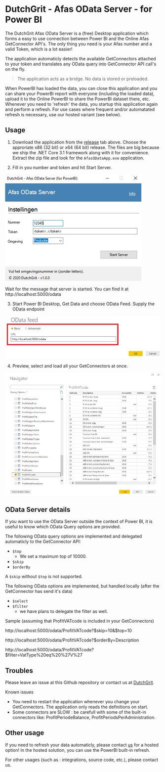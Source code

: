 # DutchGrit - Afas OData Server - for Power BI

The DutchGrit Afas OData Server is a (free) Desktop application which forms a easy to use connection between Power BI and the Online Afas GetConnector API's. The only thing you need is your Afas number and a valid Token, which is a lot easier!

The application automaticly detects the available GetConnectors attached to your token and translates any OData query into GetConnector API call's on the fly. 

> The application acts as a bridge. No data is stored or preloaded. 

When PowerBI has loaded the data, you can close this application and you can share your PowerBI report with everyone (including the loaded data), upload it to the Online PowerBI to share the PowerBI dataset there, etc. Whenever you need to 'refresh' the data, you startup this application again and perform a refresh. For use cases where frequent and/or automatated refresh is necessary, use our hosted variant (see below).  

## Usage

1. Download the application from the [release](https://github.com/dutchgrit/afasodataserver/releases) tab above. Choose the approriate x86 (32 bit) or x64 (64 bit) release. The files are big because we ship the .NET Core 3.1 framework along with it for convenience. Extract the zip file and look for the `AfasODataApp.exe` application. 

2. Fill in you number and token and hit Start Server.

![](img/ODataServer.png)

Wait for the message that server is started. You can find it at http://localhost:5000/odata

3. Start Power BI Desktop, Get Data and choose OData Feed.
Supply the OData endpoint

![](img/PowerBI-ODataFeed.png)

4. Preview, select and load all your GetConnectors at once.

![](img/PowerBI-Navigator.png)


## OData Server details

If you want to use the OData Server outside the context of Power BI, it is useful to know which OData Query options are provided.

The following OData query options are implemented and delegated automaticly to the GetConnector API:

- `$top` 
    - We set a maximum top of 10000. 
- `$skip` 
- `$orderBy` 

A `$skip` without `$top` is not supported.

The following OData options are implemented, but handled locally (after the GetConnector has send it's data) 

- `$select`
- `$filter` 
    - we have plans to delegate the filter as well.

Sample (assuming that ProfitVATcode is included in your GetConnectors) 

http://localhost:5000/odata/ProfitVATcode?$skip=10&$top=10

http://localhost:5000/odata/ProfitVATcode?$orderBy=Description

http://localhost:5000/odata/ProfitVATcode?$filter=VatType%20eq%20%27V%27

## Troubles

Please leave an issue at this Github repository or contact us at [DutchGrit](https://www.dutchgrit.nl).

Known issues 
- You need to restart the application whenever you change your GetConnectors. The application only reads the definitions on start.
- Some connectors are SLOW : be carefull with some of the built-in connectors like: ProfitPeriodeBalance, ProfitPeriodsPerAdministration.


## Other usage


If you need to refresh your data automaticly, please contact [us](https://www.dutchgrit.nl/contact) for a hosted option! In the hosted solution, you can use the PowerBI built-in refresh.  

For other usages (such as : integrations, source code, etc.), please contact us. 


